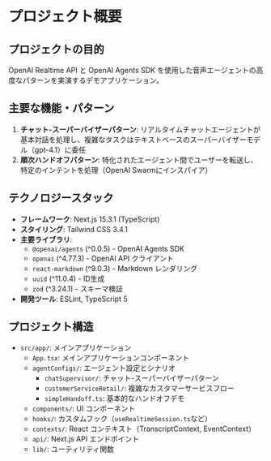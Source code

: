# プロジェクト概要

## プロジェクトの目的
OpenAI Realtime API と OpenAI Agents SDK を使用した音声エージェントの高度なパターンを実演するデモアプリケーション。

## 主要な機能・パターン
1. **チャット-スーパーバイザーパターン**: リアルタイムチャットエージェントが基本対話を処理し、複雑なタスクはテキストベースのスーパーバイザーモデル（gpt-4.1）に委任
2. **順次ハンドオフパターン**: 特化されたエージェント間でユーザーを転送し、特定のインテントを処理（OpenAI Swarmにインスパイア）

## テクノロジースタック
- **フレームワーク**: Next.js 15.3.1 (TypeScript)
- **スタイリング**: Tailwind CSS 3.4.1
- **主要ライブラリ**:
  - `@openai/agents` (^0.0.5) - OpenAI Agents SDK
  - `openai` (^4.77.3) - OpenAI API クライアント
  - `react-markdown` (^9.0.3) - Markdown レンダリング
  - `uuid` (^11.0.4) - ID生成
  - `zod` (^3.24.1) - スキーマ検証
- **開発ツール**: ESLint, TypeScript 5

## プロジェクト構造
- `src/app/`: メインアプリケーション
  - `App.tsx`: メインアプリケーションコンポーネント
  - `agentConfigs/`: エージェント設定とシナリオ
    - `chatSupervisor/`: チャット-スーパーバイザーパターン
    - `customerServiceRetail/`: 複雑なカスタマーサービスフロー
    - `simpleHandoff.ts`: 基本的なハンドオフデモ
  - `components/`: UI コンポーネント
  - `hooks/`: カスタムフック（`useRealtimeSession.ts`など）
  - `contexts/`: React コンテキスト（TranscriptContext, EventContext）
  - `api/`: Next.js API エンドポイント
  - `lib/`: ユーティリティ関数